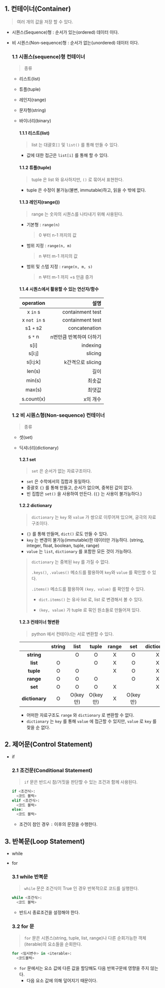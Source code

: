## 1. 컨테이너(Container)

> 여러 개의 값을 저장 할 수 있다.

- 시퀀스(Sequence)형 : 순서가 있는(ordered) 데이터 이다.

- 비 시퀀스(Non-sequence)형 : 순서가 없는(unordered) 데이터 이다.

  ### 1.1 시퀀스(sequence)형 컨테이너

  > 종류
  - 리스트(list)

  - 튜플(tuple)

  - 레인지(range)

  - 문자형(string)

  - 바이너리(binary)

    #### 1.1.1 리스트(list)

    > list 는 대괄호`[]` 및 `list()` 를 통해 만들 수 있다.

    - 값에 대한 접근은 `list[i]` 를 통해 할 수 있다.

    #### 1.1.2 튜플(tuple)

    > tuple 은 list 와 유사하지만, `()` 로 묶어서 표현한다.

    - tuple 은 수정이 불가능(불변, immutable)하고, 읽을 수 밖에 없다.

    #### 1.1.3 레인지(range())

    > range 는 숫자의 시퀀스를 나타내기 위해 사용된다.

    - 기본형 : `range(n)`

      > 0 부터 n-1 까지의 값

    - 범위 지정 : `range(n, m)`

      > n 부터 m-1 까지의 값

    - 범위 및 스텝 지정 : `range(n, m, s)`

      > n 부터 m-1 까지 +s 만큼 증가

    #### 1.1.4 시퀀스에서 활용할 수 있는 연산자/함수

    |  operation   |                    설명 |
    | :----------: | ----------------------: |
    |   x `in` s   |        containment test |
    | x `not in` s |        containment test |
    |  s1 `+` s2   |           concatenation |
    |   s `*` n    | n번만큼 반복하여 더하기 |
    |     s[i]     |                indexing |
    |    s[i:j]    |                 slicing |
    |   s[i:j:k]   |       k간격으로 slicing |
    |    len(s)    |                    길이 |
    |    min(s)    |                  최솟값 |
    |    max(s)    |                  최댓값 |
    |  s.count(x)  |                x의 개수 |

  ### 1.2 비 시퀀스형(Non-sequence) 컨테이너

  > 종류

  - 셋(set)

  - 딕셔너리(dictionary)

    #### 1.2.1 set

    > `set` 은 순서가 없는 자료구조이다.

    - `set` 은 수학에서의 집합과 동일하다.
    - 중괄호 `{}` 를 통해 만들고, 순서가 없으며, 중복된 값이 없다.
    - 빈 집합은 `set()` 을 사용하여 만든다. (`{}` 는 사용이 불가능하다.)

    

    #### 1.2.2 dictionary

    > `dictionary` 는 `key` 와 `value` 가 쌍으로 이루어져 있으며, 궁극의 자료구조이다.

    - `{}` 를 통해 만들며, `dict()` 로도 만들 수 있다.
    - `key` 는 변경이 불가능(immutable)한 데이터만 가능하다. (string, integer, float, boolean, tuple, range)
    - `value` 는 `list`, `dictionary` 를 포함한 모든 것이 가능하다.

    > `dictionary` 는 중복된 `key` 를 가질 수 없다.
    >
    > `.keys()`, `.values()` 메소드를 활용하여 `key`와 `value` 를 확인할 수 있다.
    >
    > `.items()` 메소드를 활용하여 `(key, value)` 를 확인할 수 있다.
    >
    > - `dict.items()` 는 유사 list 로, list 로 변경해서 볼 수 있다.
    >
    > - `(key, value)` 가 tuple 로 묶인 원소들로 만들어져 있다.

    

    #### 1.2.3 컨테이너 형변환

    > python 에서 컨테이너는 서로 변환할 수 있다.

    |                | string |   list   |  tuple   | range |   set    | dictionary |
    | :------------: | :----: | :------: | :------: | :---: | :------: | :--------: |
    |   **string**   |        |    O     |    O     |   X   |    O     |     X      |
    |    **list**    |   O    |          |    O     |   X   |    O     |     X      |
    |   **tuple**    |   O    |    O     |          |   X   |    O     |     X      |
    |   **range**    |   O    |    O     |    O     |       |    O     |     X      |
    |    **set**     |   O    |    O     |    O     |   X   |          |     X      |
    | **dictionary** |   O    | O(key만) | O(key만) |   X   | O(key만) |            |

    - 어떠한 자료구조도 `range` 와 `dictionary` 로 변환할 수 없다.
    - `dictionary` 는 `key` 를 통해 `value` 에 접근할 수 있지만, `value` 로 `key` 를 찾을 순 없다.



## 2. 제어문(Control Statement)

- if

  ### 2.1 조건문(Conditional Statement)

  > `if` 문은 반드시 참/거짓을 판단할 수 있는 조건과 함께 사용된다.

  ```python
  if <조건식>:
  	<코드 블럭>
  elif <조건식>:
  	<코드 블럭>
  else:
  	<코드 블럭>
  ```

  - 조건이 참인 경우 `:` 이후의 문장을 수행한다.

  

## 3. 반복문(Loop Statement)

- while

- for

  ### 3.1 while 반복문

  > `while` 문은 조건식이 True 인 경우 반복적으로 코드를 실행한다.

  ```python
  while <조건식>:
  	<코드 블럭>
  ```

  - 반드시 종료조건을 설정해야 한다.

  

  ### 3.2 for 문

  > `for` 문은 시퀀스(string, tuple, list, range)나 다른 순회가능한 객체(iterable)의 요소들을 순회한다.

  ```python
  for <임시변수> in <iterable>:
  	<코드블럭>
  ```

  - `for` 문에서는 요소 값에 다른 값을 할당해도 다음 반복구문에 영향을 주지 않는다.
    - 다음 요소 값에 의해 덮어지기 때문이다.
